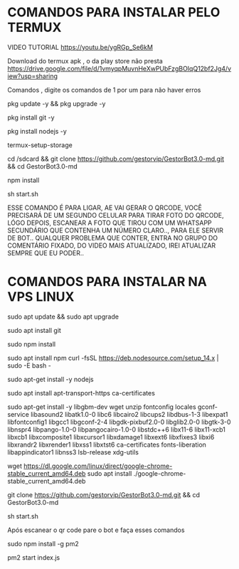 # COMANDOS PARA INSTALAR PELO TERMUX
VIDEO TUTORIAL
https://youtu.be/ygRGp_Se6kM

Download do termux apk , o da play store não presta
https://drive.google.com/file/d/1vmyqpMuvnHeXwPUbFzgBOIqQ12bf2Jg4/view?usp=sharing

Comandos , digite os comandos de 1 por um para não haver erros

pkg update -y && pkg upgrade -y

pkg install git -y

pkg install nodejs -y

termux-setup-storage

cd /sdcard && git clone https://github.com/gestorvip/GestorBot3.0-md.git && cd GestorBot3.0-md

npm install

sh start.sh

ESSE COMANDO É PARA LIGAR, AE VAI GERAR O QRCODE, VOCÊ PRECISARÁ DE UM SEGUNDO CELULAR PARA TIRAR FOTO DO QRCODE, LÓGO DEPOIS, ESCANEAR A FOTO QUE TIROU COM UM WHATSAPP SECUNDÁRIO QUE CONTENHA UM NÚMERO CLARO.., PARA ELE SERVIR DE BOT..
QUALQUER PROBLEMA QUE CONTER, ENTRA NO GRUPO DO COMENTÁRIO FIXADO, DO VIDEO MAIS ATUALIZADO, IREI ATUALIZAR SEMPRE QUE EU PODER..


# COMANDOS PARA INSTALAR NA VPS LINUX

sudo apt update && sudo apt upgrade

sudo apt install git

sudo npm install

sudo apt install npm
curl -fsSL https://deb.nodesource.com/setup_14.x | sudo -E bash -

sudo apt-get install -y nodejs

sudo apt install apt-transport-https ca-certificates 

sudo apt-get install -y libgbm-dev wget unzip fontconfig locales gconf-service libasound2 libatk1.0-0 libc6 libcairo2 libcups2 libdbus-1-3 libexpat1 libfontconfig1 libgcc1 libgconf-2-4 libgdk-pixbuf2.0-0 libglib2.0-0 libgtk-3-0 libnspr4 libpango-1.0-0 libpangocairo-1.0-0 libstdc++6 libx11-6 libx11-xcb1 libxcb1 libxcomposite1 libxcursor1 libxdamage1 libxext6 libxfixes3 libxi6 libxrandr2 libxrender1 libxss1 libxtst6 ca-certificates fonts-liberation libappindicator1 libnss3 lsb-release xdg-utils

wget https://dl.google.com/linux/direct/google-chrome-stable_current_amd64.deb
sudo apt install ./google-chrome-stable_current_amd64.deb

git clone https://github.com/gestorvip/GestorBot3.0-md.git && cd GestorBot3.0-md



sh start.sh



Após escanear o qr code pare o bot e faça esses comandos 

sudo npm install -g pm2

pm2 start index.js

